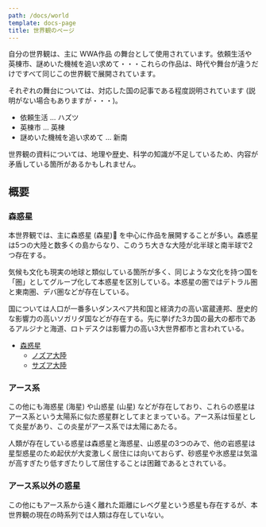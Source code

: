 ```yaml
---
path: /docs/world
template: docs-page
title: 世界観のページ
---
```


自分の世界観は、主に WWA作品 の舞台として使用されています。依頼生活や英棟市、謎めいた機械を追い求めて・・・これらの作品は、時代や舞台が違うだけですべて同じこの世界観で展開されています。

それぞれの舞台については、対応した国の記事である程度説明されています (説明がない場合もありますが・・・)。

- 依頼生活 ... ハズツ
- 英棟市 ... 英棟
- 謎めいた機械を追い求めて ... 新南

<warning-note>
世界観の資料については、地理や歴史、科学の知識が不足しているため、内容が矛盾している箇所があるかもしれません。
</warning-note>

## 概要

### 森惑星
本世界観では、主に森惑星 (森星) を中心に作品を展開することが多い。森惑星は5つの大陸と数多くの島からなり、このうち大きな大陸が北半球と南半球で2つ存在する。

気候も文化も現実の地球と類似している箇所が多く、同じような文化を持つ国を「圏」としてグループ化して本惑星を区別している。本惑星の圏ではデトラル圏と東南圏、デバ圏などが存在している。

国については人口が一番多いダンスペア共和国と経済力の高い富蔵連邦、歴史的な影響力の高いソガリダ国などが存在する。先に挙げた3カ国の最大の都市であるアルジナと海道、ロトデスクは影響力の高い3大世界都市と言われている。

- [森惑星](./world/forest_star)
    - [ノズア大陸](./world/notha)
    - [サズア大陸](./world/sotha)

### アース系
この他にも海惑星 (海星) や山惑星 (山星) などが存在しており、これらの惑星はアース系という太陽系に似た惑星群としてまとまっている。アース系は恒星として炎星があり、この炎星がアース系では太陽にあたる。

人類が存在している惑星は森惑星と海惑星、山惑星の3つのみで、他の岩惑星は星型惑星のため起伏が大変激しく居住には向いておらず、砂惑星や氷惑星は気温が高すぎたり低すぎたりして居住することは困難であるとされている。

### アース系以外の惑星
この他にもアース系から遠く離れた距離にレベグ星という惑星も存在するが、本世界観の現在の時系列では人類は存在していない。
